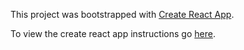 This project was bootstrapped with [Create React App](https://github.com/facebook/create-react-app).

To view the create react app instructions go [here](./create-react-app-instructions.md).
